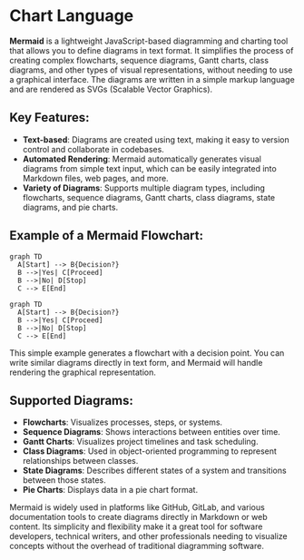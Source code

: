 # Chart Language

**Mermaid** is a lightweight JavaScript-based diagramming and charting tool that allows you to define diagrams in text format. It simplifies the process of creating complex flowcharts, sequence diagrams, Gantt charts, class diagrams, and other types of visual representations, without needing to use a graphical interface. The diagrams are written in a simple markup language and are rendered as SVGs (Scalable Vector Graphics).

## Key Features:

- **Text-based**: Diagrams are created using text, making it easy to version control and collaborate in codebases.
- **Automated Rendering**: Mermaid automatically generates visual diagrams from simple text input, which can be easily integrated into Markdown files, web pages, and more.
- **Variety of Diagrams**: Supports multiple diagram types, including flowcharts, sequence diagrams, Gantt charts, class diagrams, state diagrams, and pie charts.

## Example of a Mermaid Flowchart:

```
graph TD
  A[Start] --> B{Decision?}
  B -->|Yes| C[Proceed]
  B -->|No| D[Stop]
  C --> E[End]
```

```mermaid
graph TD
  A[Start] --> B{Decision?}
  B -->|Yes| C[Proceed]
  B -->|No| D[Stop]
  C --> E[End]
```

This simple example generates a flowchart with a decision point. You can write similar diagrams directly in text form, and Mermaid will handle rendering the graphical representation.

## Supported Diagrams:

- **Flowcharts**: Visualizes processes, steps, or systems.
- **Sequence Diagrams**: Shows interactions between entities over time.
- **Gantt Charts**: Visualizes project timelines and task scheduling.
- **Class Diagrams**: Used in object-oriented programming to represent relationships between classes.
- **State Diagrams**: Describes different states of a system and transitions between those states.
- **Pie Charts**: Displays data in a pie chart format.

Mermaid is widely used in platforms like GitHub, GitLab, and various documentation tools to create diagrams directly in Markdown or web content. Its simplicity and flexibility make it a great tool for software developers, technical writers, and other professionals needing to visualize concepts without the overhead of traditional diagramming software.
